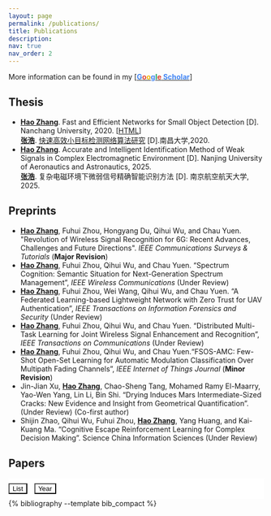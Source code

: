 ```yaml
---
layout: page
permalink: /publications/
title: Publications
description:  
nav: true
nav_order: 2
---
```


<!-- _pages/publications.md -->



<!-- Bibsearch Feature -->

<!-- {% include bib_search.liquid %} -->
More information can be found in my [[<b><font color="#4285F4">G</font><font color="#DB4437">o</font><font color="#F4B400">o</font><font color="#4285F4">g</font><font color="#0F9D58">l</font><font color="#DB4437">e</font> <font color="#4285F4">Scholar</font></b>](https://scholar.google.com.hk/citations?user=zs9DkEAAAAAJ)]

## Thesis
- <u><b>Hao Zhang</b></u>. Fast and Efficient Networks for Small Object Detection [D]. Nanchang University, 2020. [[HTML](https://kns.cnki.net/KCMS/detail/detail.aspx?dbname=CMFD202101&filename=1020056234.nh)] <br>
  <u><b>张浩</b></u>. [快速高效小目标检测网络算法研究](https://kns.cnki.net/KCMS/detail/detail.aspx?dbname=CMFD202101&filename=1020056234.nh) [D].南昌大学,2020.
- <u><b>Hao Zhang</b></u>. Accurate and Intelligent Identification Method of Weak Signals in Complex Electromagnetic Environment [D]. Nanjing University of Aeronautics and Astronautics, 2025. <br>
  <u><b>张浩</b></u>. 复杂电磁环境下微弱信号精确智能识别方法 [D]. 南京航空航天大学, 2025.


## Preprints
- <u><b>Hao Zhang</b></u>, Fuhui Zhou, Hongyang Du, Qihui Wu, and Chau Yuen. "Revolution of Wireless Signal Recognition for 6G: Recent Advances, Challenges and Future Directions". *IEEE Communications Surveys & Tutorials* (**Major Revision**) 
- <u><b>Hao Zhang</b></u>, Fuhui Zhou, Qihui Wu, and Chau Yuen. “Spectrum Cognition: Semantic Situation for Next-Generation Spectrum Management”, *IEEE Wireless Communications* (Under Review)
- <u><b>Hao Zhang</b></u>, Fuhui Zhou, Wei Wang, Qihui Wu, and Chau Yuen. “A Federated Learning-based Lightweight Network with Zero Trust for UAV Authentication”, *IEEE Transactions on Information Forensics and Security* (Under Review)
- <u><b>Hao Zhang</b></u>, Fuhui Zhou, Qihui Wu, and Chau Yuen. “Distributed Multi-Task Learning for Joint Wireless Signal Enhancement and Recognition”, *IEEE Transactions on Communications* (Under Review)
- <u><b>Hao Zhang</b></u>, Fuhui Zhou, Qihui Wu, and Chau Yuen.“FSOS-AMC: Few-Shot Open-Set Learning for Automatic Modulation Classification Over Multipath Fading Channels”, *IEEE Internet of Things Journal* (**Minor Revision**)
- Jin-Jian Xu, <u><b>Hao Zhang</b></u>, Chao-Sheng Tang, Mohamed Ramy El-Maarry, Yao-Wen Yang, Lin Li, Bin Shi. “Drying Induces Mars Intermediate-Sized Cracks: New Evidence and Insight from Geometrical Quantification”. (Under Review) (Co-first author)
- Shijin Zhao, Qihui Wu, Fuhui Zhou, <u><b>Hao Zhang</b></u>, Yang Huang, and Kai-Kuang Ma. “Cognitive Escape Reinforcement Learning for Complex Decision Making”. Science China Information Sciences (Under Review)


## Papers
<div class="bib-switch mb-4">
  <button onclick="switchBibStyle('compact')" id="btn-compact" class="btn btn-primary active">List</button>
  <button onclick="switchBibStyle('detailed')" id="btn-detailed" class="btn btn-outline-primary">Year</button>
</div>

<div id="bib-container">
  <div id="bib-compact" class="bib-content">
    <div class="publications">
      {% bibliography --template bib_compact %}
    </div>
  </div>

  <div id="bib-detailed" class="bib-content" style="display: none;">
    <div class="selected">
      {% bibliography --template bib --group_by year --order descending %}
    </div>
  </div>
</div>

<style>
  .bib-switch {
    position: sticky;
    top: 0;
    background-color: white;
    z-index: 1000;
    padding: 10px 0;
  }
  .bib-switch .btn {
    margin-right: 10px;
    top: 0;
    background-color: white;
    z-index: 1000;
  }
</style>

<script>
function switchBibStyle(style) {
  const compactDiv = document.getElementById('bib-compact');
  const detailedDiv = document.getElementById('bib-detailed');
  const compactBtn = document.getElementById('btn-compact');
  const detailedBtn = document.getElementById('btn-detailed');

  // Store current scroll position
  const scrollPosition = window.pageYOffset;

  if (style === 'compact') {
    compactDiv.style.display = 'block';
    detailedDiv.style.display = 'none';
    compactBtn.classList.remove('btn-outline-primary');
    compactBtn.classList.add('btn-primary');
    detailedBtn.classList.remove('btn-primary');
    detailedBtn.classList.add('btn-outline-primary');
  } else {
    compactDiv.style.display = 'none';
    detailedDiv.style.display = 'block';
    compactBtn.classList.remove('btn-primary');
    compactBtn.classList.add('btn-outline-primary');
    detailedBtn.classList.remove('btn-outline-primary');
    detailedBtn.classList.add('btn-primary');
  }

  // Restore scroll position after a short delay
  setTimeout(() => {
    window.scrollTo(0, scrollPosition);
  }, 10);
}

document.addEventListener('DOMContentLoaded', function() {
  const bibContainer = document.getElementById('bib-container');
  bibContainer.style.maxHeight = 'none';
});
</script>




